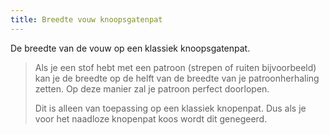 ```yaml
---
title: Breedte vouw knoopsgatenpat
---
```


De breedte van de vouw op een klassiek knoopsgatenpat.

> Als je een stof hebt met een patroon (strepen of ruiten bijvoorbeeld) kan je de breedte op de helft van de breedte van je patroonherhaling zetten. Op deze manier zal je patroon perfect doorlopen.
> 
> Dit is alleen van toepassing op een klassiek knopenpat. Dus als je voor het naadloze knopenpat koos wordt dit genegeerd.